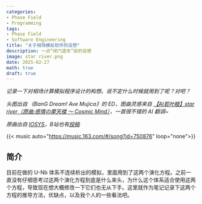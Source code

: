 ```yaml
---
categories:
- Phase Field
- Programming
tags:
- Phase Field
- Software Engineering
title: "关于相场模拟软件的设想"
description: 一点“闭门造车”前的设想
image: star river.png
date: 2025-02-27
math: true
draft: true
---
```


*记录一下对相场计算模拟程序设计的构想。说不定什么时候就用到了呢？对吧？*

*头图出自 《BanG Dream! Ave Mujica》的 ED，图曲灵感来自 [【AI若叶睦】star river（原曲:感情の摩天楼 ～ Cosmic Mind）](https://www.bilibili.com/video/BV1DrNJe5ESg/)，一首很不错的 AI 翻调~*

*原曲出自 [IOSYS](https://space.bilibili.com/10923790)，B站也有[投稿](https://www.bilibili.com/video/BV1Ns411S7Sm/)*

{{< music auto="https://music.163.com/#/song?id=750876" loop="none">}}

## 简介

目前在做的 U-Nb 体系不连续析出的模拟，里面用到了这两个演化方程。之前一直没有仔细思考过这两个演化方程到底是什么来头，为什么这个体系适合使用这两个方程，导致现在想大概修改一下它们也无从下手。这里就作为笔记记录下这两个方程的推导方法，优缺点，以及我个人的一些看法吧。


